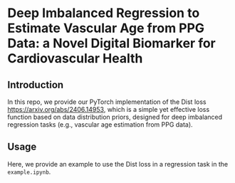 # Deep Imbalanced Regression to Estimate Vascular Age from PPG Data: a Novel Digital Biomarker for Cardiovascular Health
## Introduction
In this repo, we provide our PyTorch implementation of the Dist loss <https://arxiv.org/abs/2406.14953>, which is a simple yet effective loss function based on data distribution priors, designed for deep imbalanced regression tasks (e.g., vascular age estimation from PPG data).  
## Usage
Here, we provide an example to use the Dist loss in a regression task in the `example.ipynb`.

